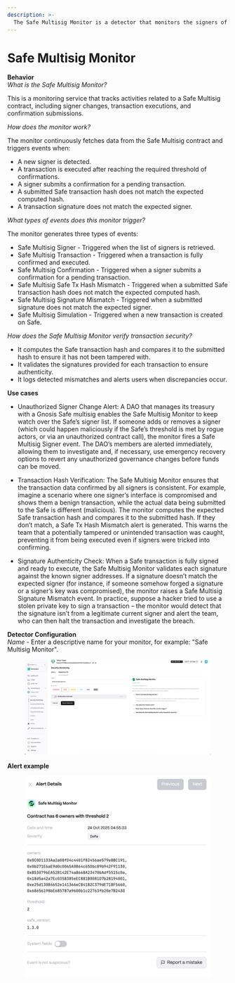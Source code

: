 ```yaml
---
description: >-
  The Safe Multisig Monitor is a detector that monitors the signers of a Safe Multisig contract and alerts if a signer signes a tx data that differs from the other signers.
---
```


# Safe Multisig Monitor

**Behavior**  
*What is the Safe Multisig Monitor?*

This is a monitoring service that tracks activities related to a Safe Multisig contract, including signer changes, transaction executions, and confirmation submissions.

*How does the monitor work?*

The monitor continuously fetches data from the Safe Multisig contract and triggers events when:

* A new signer is detected.
* A transaction is executed after reaching the required threshold of confirmations.
* A signer submits a confirmation for a pending transaction.
* A submitted Safe transaction hash does not match the expected computed hash.
* A transaction signature does not match the expected signer.

*What types of events does this monitor trigger?*

The monitor generates three types of events:

* Safe Multisig Signer - Triggered when the list of signers is retrieved.
* Safe Multisig Transaction - Triggered when a transaction is fully confirmed and executed.
* Safe Multisig Confirmation - Triggered when a signer submits a confirmation for a pending transaction.
* Safe Multisig Safe Tx Hash Mismatch - Triggered when a submitted Safe transaction hash does not match the expected computed hash.
* Safe Multisig Signature Mismatch - Triggered when a submitted signature does not match the expected signer.
* Safe Multisig Simulation - Triggered when a new transaction is created on Safe.

*How does the Safe Multisig Monitor verify transaction security?*

* It computes the Safe transaction hash and compares it to the submitted hash to ensure it has not been tampered with.
* It validates the signatures provided for each transaction to ensure authenticity.
* It logs detected mismatches and alerts users when discrepancies occur.

**Use cases**  
* Unauthorized Signer Change Alert: A DAO that manages its treasury with a Gnosis Safe multisig enables the Safe Multisig Monitor to keep watch over the Safe’s signer list. If someone adds or removes a signer (which could happen maliciously if the Safe’s threshold is met by rogue actors, or via an unauthorized contract call), the monitor fires a Safe Multisig Signer event. The DAO’s members are alerted immediately, allowing them to investigate and, if necessary, use emergency recovery options to revert any unauthorized governance changes before funds can be moved.

* Transaction Hash Verification: The Safe Multisig Monitor ensures that the transaction data confirmed by all signers is consistent. For example, imagine a scenario where one signer’s interface is compromised and shows them a benign transaction, while the actual data being submitted to the Safe is different (malicious). The monitor computes the expected Safe transaction hash and compares it to the submitted hash. If they don’t match, a Safe Tx Hash Mismatch alert is generated. This warns the team that a potentially tampered or unintended transaction was caught, preventing it from being executed even if signers were tricked into confirming.

* Signature Authenticity Check: When a Safe transaction is fully signed and ready to execute, the Safe Multisig Monitor validates each signature against the known signer addresses. If a signature doesn’t match the expected signer (for instance, if someone somehow forged a signature or a signer’s key was compromised), the monitor raises a Safe Multisig Signature Mismatch event. In practice, suppose a hacker tried to use a stolen private key to sign a transaction – the monitor would detect that the signature isn’t from a legitimate current signer and alert the team, who can then halt the transaction and investigate the breach.


**Detector Configuration**  
*Name* - Enter a descriptive name for your monitor, for example: "Safe Multisig Monitor".
<figure><img src="../../.gitbook/assets/safe_multisig_faq.png" alt=""><figcaption></figcaption></figure>

**Alert example**
<figure><img src="../../.gitbook/assets/safe_multisig_alert.png" alt=""><figcaption></figcaption></figure>